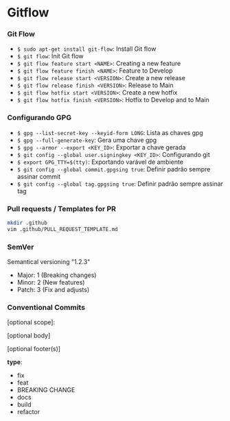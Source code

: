 # Gitflow

### Git Flow

- `$ sudo apt-get install git-flow`: Install Git flow
- `$ git flow`: Init Git flow
- `$ git flow feature start <NAME>`: Creating a new feature
- `$ git flow feature finish <NAME>`: Feature to Develop 
- `$ git flow release start <VERSION>`: Create a new release
- `$ git flow release finish <VERSION>`: Release to Main
- `$ git flow hotfix start <VERSION>`: Create a new hotfix
- `$ git flow hotfix finish <VERSION>`: Hotfix to Develop and to Main

### Configurando GPG

- `$ gpg --list-secret-key --keyid-form LONG`: Lista as chaves gpg 
- `$ gpg --full-generate-key`: Gera uma chave gpg
- `$ gpg --armor --export <KEY_ID>`: Exportar a chave gerada
- `$ git config --global user.signingkey <KEY_ID>`: Configurando git 
- `$ export GPG_TTY=$(tty)`: Exportando varável de ambiente
- `$ git config --global commit.gpgsing true`: Definir padrão sempre assinar commit
- `$ git config --global tag.gpgsing true`: Definir padrão sempre assinar tag

### Pull requests / Templates for PR

```bash
mkdir .github
vim .github/PULL_REQUEST_TEMPLATE.md
```


### SemVer

Semantical versioning 
"1.2.3" 

- Major: 1 (Breaking changes)
- Minor: 2 (New features) 
- Patch: 3 (Fix and adjusts) 

### Conventional Commits

<type>[optional scope]: <description>

[optional body]

[optional footer(s)]

**type**: 
- fix
- feat
- BREAKING CHANGE
- docs
- build
- refactor